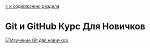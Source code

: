  [< к содержанию раздела](.Git_course_video/readme.md)
 # Git и GitHub Курс Для Новичков 

 
[![Изучение Git для новичков](http://img.youtube.com/vi/zZBiln_2FhM/0.jpg)](http://www.youtube.com/watch?v=zZBiln_2FhM)